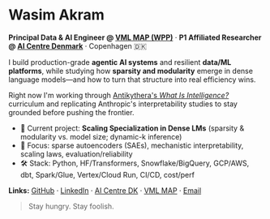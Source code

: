 # Wasim Akram

**Principal Data & AI Engineer @ [VML MAP (WPP)](https://www.vml.com/)** · **P1 Affiliated Researcher @ [AI Centre Denmark](https://www.aicentre.dk/)** · Copenhagen 🇩🇰

I build production-grade **agentic AI systems** and resilient **data/ML platforms**, while studying how **sparsity and modularity** emerge in dense language models—and how to turn that structure into real efficiency wins.

Right now I'm working through [Antikythera's *What Is Intelligence?*](https://whatisintelligence.antikythera.org/) curriculum and replicating Anthropic's interpretability studies to stay grounded before pushing the frontier.

- 🔬 Current project: **Scaling Specialization in Dense LMs** (sparsity & modularity vs. model size; dynamic-k inference)
- 🧠 Focus: sparse autoencoders (SAEs), mechanistic interpretability, scaling laws, evaluation/reliability
- 🛠️ Stack: Python, HF/Transformers, Snowflake/BigQuery, GCP/AWS, dbt, Spark/Glue, Vertex/Cloud Run, CI/CD, cost/perf

**Links:** [GitHub](https://github.com/wasim) · [LinkedIn](https://www.linkedin.com/in/wasimakram/?originalSubdomain=dk) · [AI Centre DK](https://www.aicentre.dk/) · [VML MAP](https://www.vml.com/) · [Email](mailto:mailwasim@gmail.com)

> Stay hungry. Stay foolish.
